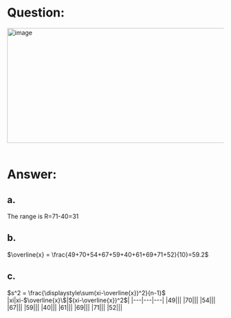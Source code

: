 # Question:<br>
<img width="595" height="267" alt="image" src="https://github.com/user-attachments/assets/56c07ecd-3387-4ea2-a645-32fcab0a38e3" /><br>
<br>
# Answer:<br>
## a.<br>
The range is R=71-40=31
## b.<br>
$\overline{x} = \frac{49+70+54+67+59+40+61+69+71+52}{10}=59.2$<br>
## c.<br>
$s^2 = \frac{\displaystyle\sum(xi-\overline{x})^2}{n-1}$<br>
|xi|xi-$\overline{x}\$|$(xi-\overline{x})^2$|
|---|---|---|
|49|||
|70|||
|54|||
|67|||
|59|||
|40|||
|61|||
|69|||
|71|||
|52|||

